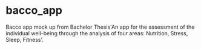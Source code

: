# bacco_app
Bacco app mock up from Bachelor Thesis'An app for the assessment of the individual well-being through the analysis of four areas: Nutrition, Stress, Sleep, Fitness'.

